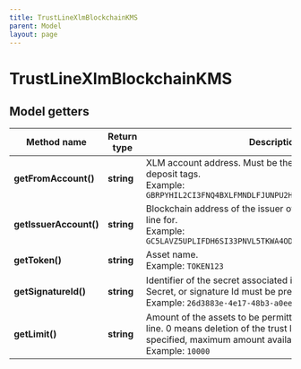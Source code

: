 ```yaml
---
title: TrustLineXlmBlockchainKMS
parent: Model
layout: page
---
```


# TrustLineXlmBlockchainKMS

## Model getters

Method name | Return type | Description | Notes
------------ | ------------- | ------------- | -------------
**getFromAccount()** | **string** | XLM account address. Must be the one used for generating deposit tags. <br>Example: `GBRPYHIL2CI3FNQ4BXLFMNDLFJUNPU2HY3ZMFSHONUCEOASW7QC7OX2H` |
**getIssuerAccount()** | **string** | Blockchain address of the issuer of the assets to create trust line for. <br>Example: `GC5LAVZ5UPLIFDH6SI33PNVL5TKWA4ODXTI3WEF5JM6LRM5MNGVJ56TT` |
**getToken()** | **string** | Asset name. <br>Example: `TOKEN123` |
**getSignatureId()** | **string** | Identifier of the secret associated in signing application. Secret, or signature Id must be present. <br>Example: `26d3883e-4e17-48b3-a0ee-09a3e484ac83` |
**getLimit()** | **string** | Amount of the assets to be permitted to send over this trust line. 0 means deletion of the trust line. When no limit is specified, maximum amount available is permitted. <br>Example: `10000` | [optional]

